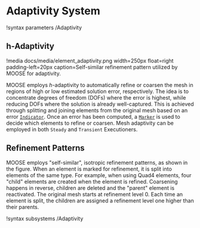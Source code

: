 # Adaptivity System
!syntax parameters /Adaptivity

## h-Adaptivity

!media docs/media/element_adaptivity.png width=250px float=right padding-left=20px caption=Self-similar refinement pattern utilized by MOOSE for adaptivity.

MOOSE employs $h$-adaptivity to automatically refine or coarsen the mesh in regions of high or low estimated
solution error, respectively. The idea is to concentrate degrees of freedom (DOFs) where the error is highest,
while reducing DOFs where the solution is already well-captured. This is achieved through splitting and joining
elements from the original mesh based on an error [`Indicator`](/Adaptivity/Indicators/index.md). Once an error
has been computed, a [`Marker`](/Adaptivity/Markers/index.md) is used to decide which elements to refine or coarsen.
Mesh adaptivity can be employed in both `Steady` and `Transient` Executioners.

## Refinement Patterns


MOOSE employs "self-similar", isotropic refinement patterns, as shown in the figure. When an element is marked
for refinement, it is split into elements of the same type. For example, when using Quad4 elements, four "child"
elements are created when the element is refined. Coarsening happens in reverse, children are deleted and the
"parent" element is reactivated. The original mesh starts at refinement level 0. Each time an element is split, the
children are assigned a refinement level one higher than their parents.

!syntax subsystems /Adaptivity
